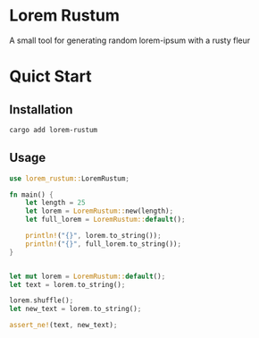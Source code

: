 # Lorem Rustum

A small tool for generating random lorem-ipsum with a rusty fleur

# Quict Start

## Installation

```bash
cargo add lorem-rustum
```

## Usage

```rust
use lorem_rustum::LoremRustum;

fn main() {
    let length = 25
    let lorem = LoremRustum::new(length);
    let full_lorem = LoremRustum::default();

    println!("{}", lorem.to_string());
    println!("{}", full_lorem.to_string());
}
```

```rust

let mut lorem = LoremRustum::default();
let text = lorem.to_string();

lorem.shuffle();
let new_text = lorem.to_string();

assert_ne!(text, new_text);
```
